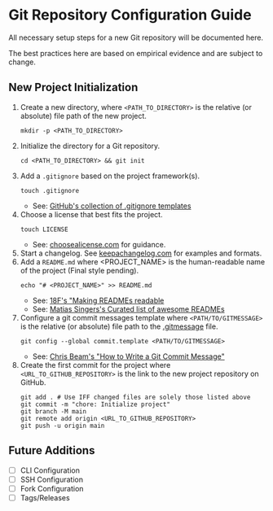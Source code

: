 # Git Repository Configuration Guide

All necessary setup steps for a new Git repository will be documented here.

The best practices here are based on empirical evidence and are subject to change.

## New Project Initialization

1. Create a new directory, where `<PATH_TO_DIRECTORY>` is the relative (or absolute) file path of the new project.
   ```shell
   mkdir -p <PATH_TO_DIRECTORY>
   ```
1. Initialize the directory for a Git repository.
   ```shell
   cd <PATH_TO_DIRECTORY> && git init
   ```
1. Add a `.gitignore` based on the project framework(s).
   ```shell
   touch .gitignore
   ```
   - See: [GitHub's collection of .gitignore templates](https://github.com/github/gitignore)
1. Choose a license that best fits the project.
   ```shell
   touch LICENSE
   ```
   - See: [choosealicense.com](https://choosealicense.com/) for guidance.
1. Start a changelog. See [keepachangelog.com](https://keepachangelog.com/en/1.0.0/) for examples and formats.
1. Add a `README.md` where <PROJECT_NAME> is the human-readable name of the project (Final style pending).
   ```shell
   echo "# <PROJECT_NAME>" >> README.md
   ```
   - See: [18F's "Making READMEs readable](https://github.com/18F/open-source-guide/blob/18f-pages/pages/making-readmes-readable.md)
   - See: [Matias Singers's Curated list of awesome READMEs](https://github.com/matiassingers/awesome-readme)
1. Configure a git commit messages template where `<PATH/TO/GITMESSAGE>` is the relative (or absolute) file path to the [.gitmessage](.gitmessage) file.
   ```shell
   git config --global commit.template <PATH/TO/GITMESSAGE>
   ```
   - See: [Chris Beam's "How to Write a Git Commit Message"](https://chris.beams.io/posts/git-commit/)
1. Create the first commit for the project where `<URL_TO_GITHUB_REPOSITORY>` is the link to the new project repository on GitHub.
   ```shell
   git add . # Use IFF changed files are solely those listed above
   git commit -m "chore: Initialize project"
   git branch -M main
   git remote add origin <URL_TO_GITHUB_REPOSITORY>
   git push -u origin main
   ```

## Future Additions

- [ ] CLI Configuration
- [ ] SSH Configuration
- [ ] Fork Configuration
- [ ] Tags/Releases
